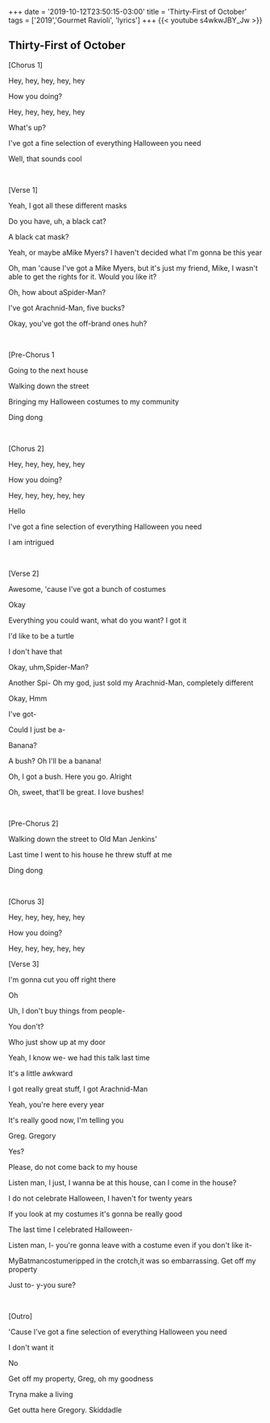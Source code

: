 +++
date = '2019-10-12T23:50:15-03:00'
title = 'Thirty-First of October'
tags = ['2019','Gourmet Ravioli', 'lyrics']
+++
{{< youtube s4wkwJBY_Jw >}}

## Thirty-First of October

[Chorus 1]

Hey, hey, hey, hey, hey

How you doing?

Hey, hey, hey, hey, hey

What's up?

I've got a fine selection of everything Halloween you need

Well, that sounds cool

&nbsp;

[Verse 1]

Yeah, I got all these different masks

Do you have, uh, a black cat?

A black cat mask?

Yeah, or maybe aMike Myers? I haven't decided what I'm gonna be this year

Oh, man 'cause I've got a Mike Myers, but it's just my friend, Mike, I wasn't able to get the rights for it. Would you like it?

Oh, how about aSpider-Man?

I've got Arachnid-Man, five bucks?

Okay, you've got the off-brand ones huh?

&nbsp;

[Pre-Chorus 1

Going to the next house

Walking down the street

Bringing my Halloween costumes to my community

Ding dong

&nbsp;

[Chorus 2]

Hey, hey, hey, hey, hey

How you doing?

Hey, hey, hey, hey, hey

Hello

I've got a fine selection of everything Halloween you need

I am intrigued

&nbsp;

[Verse 2]

Awesome, 'cause I've got a bunch of costumes

Okay

Everything you could want, what do you want? I got it

I'd like to be a turtle

I don't have that

Okay, uhm,Spider-Man?

Another Spi- Oh my god, just sold my Arachnid-Man, completely different

Okay, Hmm

I've got-

Could I just be a-

Banana?

A bush? Oh I'll be a banana!

Oh, I got a bush. Here you go. Alright

Oh, sweet, that'll be great. I love bushes!

&nbsp;

[Pre-Chorus 2]

Walking down the street to Old Man Jenkins'

Last time I went to his house he threw stuff at me

Ding dong

&nbsp;

[Chorus 3]

Hey, hey, hey, hey, hey

How you doing?

Hey, hey, hey, hey, hey

[Verse 3]

I'm gonna cut you off right there

Oh

Uh, I don't buy things from people-

You don't?

Who just show up at my door

Yeah, I know we- we had this talk last time

It's a little awkward

I got really great stuff, I got Arachnid-Man

Yeah, you're here every year

It's really good now, I'm telling you

Greg. Gregory

Yes?

Please, do not come back to my house

Listen man, I just, I wanna be at this house, can I come in the house?

I do not celebrate Halloween, I haven't for twenty years

If you look at my costumes it's gonna be really good

The last time I celebrated Halloween-

Listen man, I- you're gonna leave with a costume even if you don't like it-

MyBatmancostumeripped in the crotch,it was so embarrassing. Get off my property

Just to- y-you sure?

&nbsp;

[Outro]

'Cause I've got a fine selection of everything Halloween you need

I don't want it

No

Get off my property, Greg, oh my goodness

Tryna make a living

Get outta here Gregory. Skiddadle